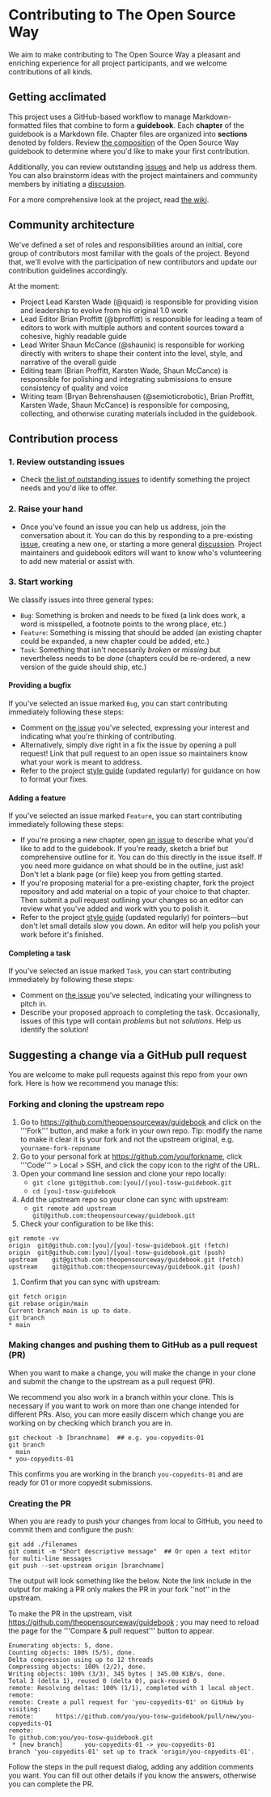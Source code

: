 # Contributing to The Open Source Way

We aim to make contributing to The Open Source Way a pleasant and enriching experience for all project participants, and we welcome contributions of all kinds.

## Getting acclimated
This project uses a GitHub-based workflow to manage Markdown-formatted files that combine to form a **guidebook**. Each **chapter** of the guidebook is a Markdown file. Chapter files are organized into **sections** denoted by folders. Review [the composition](https://github.com/theopensourceway/guidebook) of the Open Source Way guidebook to determine where you'd like to make your first contribution.

Additionally, you can review outstanding [issues](https://github.com/theopensourceway/guidebook/issues) and help us address them. You can also brainstorm ideas with the project maintainers and community members by initiating a [discussion](https://github.com/theopensourceway/guidebook/discussions).

For a more comprehensive look at the project, read [the wiki](https://github.com/theopensourceway/the-project/wiki).

## Community architecture
We've defined a set of roles and responsibilities around an initial, core group of contributors most familiar with the goals of the project. Beyond that, we'll evolve with the participation of new contributors and update our contribution guidelines accordingly.

At the moment:

* Project Lead Karsten Wade (@quaid) is responsible for providing vision and leadership to evolve from his original 1.0 work
* Lead Editor Brian Proffitt (@bproffitt) is responsible for leading a team of editors to work with multiple authors and content sources toward a cohesive, highly readable guide
* Lead Writer Shaun McCance (@shaunix) is responsible for working directly with writers to shape their content into the level, style, and narrative of the overall guide
* Editing team (Brian Proffitt, Karsten Wade, Shaun McCance) is responsible for polishing and integrating submissions to ensure consistency of quality and voice
* Writing team (Bryan Behrenshausen (@semioticrobotic), Brian Proffitt, Karsten Wade, Shaun McCance) is responsible for composing, collecting, and otherwise curating materials included in the guidebook.

## Contribution process

### 1. Review outstanding issues

- Check [the list of outstanding issues](https://github.com/theopensourceway/guidebook/issues) to identify something the project needs and you'd like to offer.

### 2. Raise your hand

- Once you've found an issue you can help us address, join the conversation about it. You can do this by responding to a pre-existing [issue](https://github.com/theopensourceway/guidebook/issues), creating a new one, or starting a more general [discussion](https://github.com/theopensourceway/guidebook/discussions). Project maintainers and guidebook editors will want to know who's volunteering to add new material or assist with.

### 3. Start working

We classify issues into three general types:

- `Bug`: Something is broken and needs to be fixed (a link does work, a word is misspelled, a footnote points to the wrong place, etc.)
- `Feature`: Something is missing that should be added (an existing chapter could be expanded, a new chapter could be added, etc.)
- `Task`: Something that isn't necessarily *broken* or *missing* but nevertheless needs to be *done* (chapters could be re-ordered, a new version of the guide should ship, etc.)

#### Providing a bugfix

If you've selected an issue marked `Bug`, you can start contributing immediately following these steps:

- Comment on [the issue](https://github.com/theopensourceway/guidebook/issues) you've selected, expressing your interest and indicating what you're thinking of contributing. 
- Alternatively, simply dive right in a fix the issue by opening a pull request! Link that pull request to an open issue so maintainers know what your work is meant to address.
- Refer to the project [style guide](https://github.com/theopensourceway/the-project/wiki/Style-Guide) (updated regularly) for guidance on how to format your fixes.

#### Adding a feature

If you've selected an issue marked `Feature`, you can start contributing immediately following these steps:

- If you're prosing a new chapter, open [an issue](https://github.com/theopensourceway/guidebook/issues) to describe what you'd like to add to the guidebook. If you're ready, sketch a brief but comprehensive outline for it. You can do this directly in the issue itself. If you need more guidance on what should be in the outline, just ask! Don't let a blank page (or file) keep you from getting started.
- If you're proposing material for a pre-existing chapter, fork the project repository and add material on a topic of your choice to that chapter. Then submit a pull request outlining your changes so an editor can review what you've added and work with you to polish it.
- Refer to the project [style guide](https://github.com/theopensourceway/the-project/wiki/Style-Guide) (updated regularly) for pointers—but don't let small details slow you down. An editor will help you polish your work before it's finished.

#### Completing a task

If you've selected an issue marked `Task`, you can start contributing immediately by following these steps:

- Comment on [the issue](https://github.com/theopensourceway/guidebook/issues) you've selected, indicating your willingness to pitch in.
- Describe your proposed approach to completing the task. Occasionally, issues of this type will contain *problems* but not *solutions*. Help us identify the solution!

## Suggesting a change via a GitHub pull request

You are welcome to make pull requests against this repo from your own fork. Here is how we recommend you manage this:

### Forking and cloning the upstream repo

1. Go to https://github.com/theopensourceway/guidebook and click on the '''Fork''' button, and make a fork in your own repo.
Tip: modify the name to make it clear it is your fork and not the upstream original, e.g. `yourname-fork-reponame`
1. Go to your personal fork at https://github.com/you/forkname, click '''Code''' > Local > SSH, and click the copy icon to the right of the URL.
1. Open your command line session and clone your repo locally:
   - `git clone git@github.com:[you]/[you]-tosw-guidebook.git`
   - `cd [you]-tosw-guidebook`
1. Add the upstream repo so your clone can sync with upstream:
   - `git remote add upstream git@github.com:theopensourceway/guidebook.git`
1. Check your configuration to be like this:
```
git remote -vv
origin	git@github.com:[you]/[you]-tosw-guidebook.git (fetch)
origin	git@github.com:[you]/[you]-tosw-guidebook.git (push)
upstream	git@github.com:theopensourceway/guidebook.git (fetch)
upstream	git@github.com:theopensourceway/guidebook.git (push)
```
1. Confirm that you can sync with upstream:
```
git fetch origin
git rebase origin/main
Current branch main is up to date.
git branch
* main
```


### Making changes and pushing them to GitHub as a pull request (PR)

When you want to make a change, you will make the change in your clone and submit the change to the upstream as a pull request (PR).

We recommend you also work in a branch within your clone.
This is necessary if you want to work on more than one change intended for different PRs.
Also, you can more easily discern which change you are working on by checking which branch you are in.

```
git checkout -b [branchname]  ## e.g. you-copyedits-01
git branch
  main
* you-copyedits-01
```

This confirms you are working in the branch `you-copyedits-01` and are ready for 01 or more copyedit submissions.

### Creating the PR

When you are ready to push your changes from local to GitHub, you need to commit them and configure the push:

```
git add ./filenames
git commit -m "Short descriptive message"  ## Or open a text editor for multi-line messages
git push --set-upstream origin [branchname]
```

The output will look something like the below. Note the link include in the output for making a PR only makes the PR in your fork ''not'' in the upstream.

To make the PR in the upstream, visit https://github.com/theopensourceway/guidebook ; you may need to reload the page for the '''Compare & pull request''' button to appear.


```
Enumerating objects: 5, done.
Counting objects: 100% (5/5), done.
Delta compression using up to 12 threads
Compressing objects: 100% (2/2), done.
Writing objects: 100% (3/3), 345 bytes | 345.00 KiB/s, done.
Total 3 (delta 1), reused 0 (delta 0), pack-reused 0
remote: Resolving deltas: 100% (1/1), completed with 1 local object.
remote: 
remote: Create a pull request for 'you-copyedits-01' on GitHub by visiting:
remote:      https://github.com/you/you-tosw-guidebook/pull/new/you-copyedits-01
remote: 
To github.com:you/you-tosw-guidebook.git
 * [new branch]      you-copyedits-01 -> you-copyedits-01
branch 'you-copyedits-01' set up to track 'origin/you-copyedits-01'.
```

Follow the steps in the pull request dialog, adding any addition comments you want.
You can fill out other details if you know the answers, otherwise you can complete the PR.
